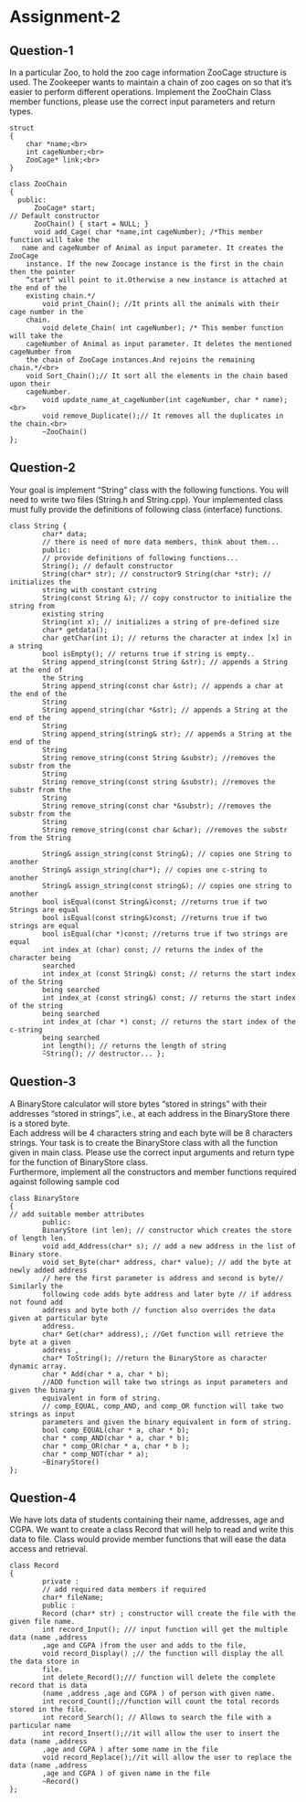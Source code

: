 # Assignment-2

## Question-1 
In a particular Zoo, to hold the zoo cage information ZooCage structure is used. The Zookeeper
wants to maintain a chain of zoo cages on so that it’s easier to perform different operations.
Implement the ZooChain Class member functions, please use the correct input parameters and
return types.

```
struct
{
    char *name;<br>
    int cageNumber;<br>
    ZooCage* link;<br>
}

class ZooChain
{
  public:
      ZooCage* start;
// Default constructor
      ZooChain() { start = NULL; }
      void add_Cage( char *name,int cageNumber); /*This member function will take the
   name and cageNumber of Animal as input parameter. It creates the ZooCage
    instance. If the new Zoocage instance is the first in the chain then the pointer
    “start“ will point to it.Otherwise a new instance is attached at the end of the
    existing chain.*/
        void print_Chain(); //It prints all the animals with their cage number in the
    chain.
        void delete_Chain( int cageNumber); /* This member function will take the
    cageNumber of Animal as input parameter. It deletes the mentioned cageNumber from
    the chain of ZooCage instances.And rejoins the remaining chain.*/<br>
    void Sort_Chain();// It sort all the elements in the chain based upon their
    cageNumber.
        void update_name_at_cageNumber(int cageNumber, char * name);<br>
        void remove_Duplicate();// It removes all the duplicates in the chain.<br>
        ~ZooChain()
};
```

## Question-2
Your goal is implement “String” class with the following functions. You will need to write two files
(String.h and String.cpp). Your implemented class must fully provide the definitions of following
class (interface) functions.<br>

```
class String {
        char* data;
        // there is need of more data members, think about them...
        public:
        // provide definitions of following functions...
        String(); // default constructor
        String(char* str); // constructor9 String(char *str); // initializes the
        string with constant cstring
        String(const String &); // copy constructor to initialize the string from
        existing string
        String(int x); // initializes a string of pre-defined size
        char* getdata();
        char getChar(int i); // returns the character at index [x] in a string
        bool isEmpty(); // returns true if string is empty..
        String append_string(const String &str); // appends a String at the end of
        the String
        String append_string(const char &str); // appends a char at the end of the
        String
        String append_string(char *&str); // appends a String at the end of the
        String
        String append_string(string& str); // appends a String at the end of the
        String
        String remove_string(const String &substr); //removes the substr from the
        String
        String remove_string(const string &substr); //removes the substr from the
        String
        String remove_string(const char *&substr); //removes the substr from the
        String
        String remove_string(const char &char); //removes the substr from the String

        String& assign_string(const String&); // copies one String to another
        String& assign_string(char*); // copies one c-string to another
        String& assign_string(const string&); // copies one string to another
        bool isEqual(const String&)const; //returns true if two Strings are equal
        bool isEqual(const string&)const; //returns true if two strings are equal
        bool isEqual(char *)const; //returns true if two strings are equal
        int index_at (char) const; // returns the index of the character being
        searched
        int index_at (const String&) const; // returns the start index of the String
        being searched
        int index_at (const string&) const; // returns the start index of the string
        being searched
        int index_at (char *) const; // returns the start index of the c-string
        being searched
        int length(); // returns the length of string
        ̃~String(); // destructor... };
```

## Question-3
A BinaryStore calculator will store bytes “stored in strings” with their addresses “stored in strings”,
i.e., at each address in the BinaryStore there is a stored byte.<br>
Each address will be 4 characters string and each byte will be 8 characters strings.
Your task is to create the BinaryStore class with all the function given in main class. Please use the
correct input arguments and return type for the function of BinaryStore class.<br>
Furthermore, implement all the constructors and member functions required against following
sample cod<br>

```
class BinaryStore
{
// add suitable member attributes
        public:
        BinaryStore (int len); // constructor which creates the store of length len.
        void add_Address(char* s); // add a new address in the list of Binary store.
        void set_Byte(char* address, char* value); // add the byte at newly added address
        // here the first parameter is address and second is byte// Similarly the
        following code adds byte address and later byte // if address not found add
        address and byte both // function also overrides the data given at particular byte
        address.
        char* Get(char* address),; //Get function will retrieve the byte at a given
        address ,
        char* ToString(); //return the BinaryStore as character dynamic array.
        char * Add(char * a, char * b);
        //ADD function will take two strings as input parameters and given the binary
        equivalent in form of string.
        // comp_EQUAL, comp_AND, and comp_OR function will take two strings as input
        parameters and given the binary equivalent in form of string.
        bool comp_EQUAL(char * a, char * b);
        char * comp_AND(char * a, char * b);
        char * comp_OR(char * a, char * b );
        char * comp_NOT(char * a);
        ~BinaryStore()
};
```

## Question-4

We have lots data of students containing their name, addresses, age and CGPA. We want to create
a class Record that will help to read and write this data to file. Class would provide member
functions that will ease the data access and retrieval.<br>

```
class Record
{
        private :
        // add required data members if required
        char* fileName;
        public :
        Record (char* str) ; constructor will create the file with the given file name.
        int record_Input(); /// input function will get the multiple data (name ,address
        ,age and CGPA )from the user and adds to the file,
        void record_Display() ;// the function will display the all the data store in
        file.
        int delete_Record();/// function will delete the complete record that is data
        (name ,address ,age and CGPA ) of person with given name.
        int record_Count();//function will count the total records stored in the file.
        int record_Search(); // Allows to search the file with a particular name
        int record_Insert();//it will allow the user to insert the data (name ,address
        ,age and CGPA ) after some name in the file
        void record_Replace();//it will allow the user to replace the data (name ,address
        ,age and CGPA ) of given name in the file
        ~Record()
};
```
